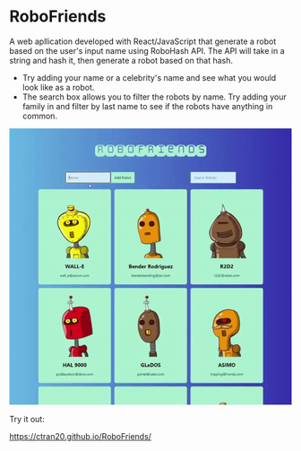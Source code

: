 # RoboFriends
A web apllication developed with React/JavaScript that generate a robot based on the user's input name using RoboHash API. The API will take in a string and hash it, then generate a robot based on that hash.

- Try adding your name or a celebrity's name and see what you would look like as a robot.
- The search box allows you to filter the robots by name. Try adding your family in and filter by last name to see if the robots have anything in common.

<img src="git-imgs/screen.gif" width="600" />


Try it out:

https://ctran20.github.io/RoboFriends/
